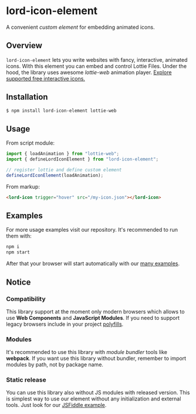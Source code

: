 # lord-icon-element

A convenient _custom element_ for embedding animated icons.

## Overview

`lord-icon-element` lets you write websites with fancy, interactive, animated icons. With this element you can embed and control Lottie Files. Under the hood, the library uses awesome _lottie-web_ animation player. [Explore supported free interactive icons.](https://lordicon.com/icons#free)

## Installation

```bash
$ npm install lord-icon-element lottie-web
```

## Usage

From script module:

```js
import { loadAnimation } from "lottie-web";
import { defineLordIconElement } from "lord-icon-element";

// register lottie and define custom element
defineLordIconElement(loadAnimation);
```

From markup:

```html
<lord-icon trigger="hover" src="/my-icon.json"></lord-icon>
```

## Examples

For more usage examples visit our repository. It's recommended to run them with:

```bash
npm i
npm start
```

After that your browser will start automatically with our [many examples](https://github.com/tomwilusz/lord-icon-element/tree/master/examples).

## Notice

### Compatibility

This library support at the moment only modern browsers which allows to use **Web Components** and **JavaScript Modules**. If you need to support legacy browsers include in your project [polyfills](https://www.webcomponents.org/polyfills).

### Modules

It's recommended to use this library with _module bundler_ tools like **webpack**. If you want use this library without bundler, remember to import modules by path, not by package name.

### Static release

You can use this library also without JS modules with released version. This is simplest way to use our element without any initialization and external tools. Just look for our [JSFiddle example](https://jsfiddle.net/zge19jwk/).
